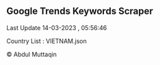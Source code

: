 

## Google Trends Keywords Scraper 
 
Last Update 14-03-2023 , 05:56:46

Country List :
VIETNAM.json



© Abdul Muttaqin 

